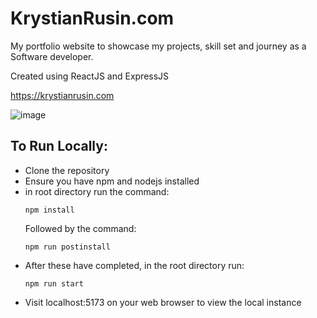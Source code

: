 # KrystianRusin.com

My portfolio website to showcase my projects, skill set and journey as a Software developer.

Created using ReactJS and ExpressJS

https://krystianrusin.com

![image](https://github.com/KrystianRusin/portfolio-website/assets/36743674/c8eafc75-e971-4b37-b76a-0302438210f6)


## To Run Locally:

  - Clone the repository
  - Ensure you have npm and nodejs installed
  - in root directory run the command:
    ```
    npm install
    ```
    Followed by the command:
    ```
    npm run postinstall
    ```
  - After these have completed, in the root directory run:
    ```
    npm run start
    ```
 - Visit localhost:5173 on your web browser to view the local instance
